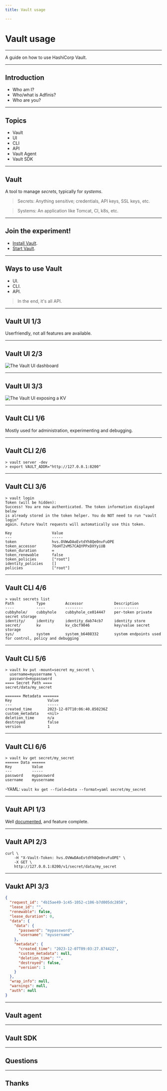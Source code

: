 ```yaml
---
title: Vault usage

---
```


# Vault usage

---

A guide on how to use HashiCorp Vault.

---

## Introduction

- Who am I?
- Who/what is Adfinis?
- Who are you?

---

## Topics

- Vault
- UI
- CLI
- API
- Vault Agent
- Vault SDK

---

## Vault

A tool to manage *secrets*, typically for *systems*.

> Secrets: Anything sensitive; credentials, API keys, SSL keys, etc.

> Systems: An application like Tomcat, CI, k8s, etc.

----

## Join the experiment!

- [Install Vault](https://developer.hashicorp.com/vault/docs/install).
- [Start Vault](https://developer.hashicorp.com/vault/tutorials/getting-started/getting-started-dev-server).

---

## Ways to use Vault

- UI.
- CLI.
- API.

> In the end, it's all API.

---

## Vault UI 1/3

Userfriendly, not all features are available.

----

## Vault UI 2/3

![The Vault UI dashboard](https://raw.githubusercontent.com/adfinis/success-packages/master/images/vault-ui-dashboard.png)

----

## Vault UI 3/3

![The Vault UI exposing a KV](https://raw.githubusercontent.com/adfinis/success-packages/master/images/vault-ui-kv.png)

---

## Vault CLI 1/6

Mostly used for administration, experimenting and debugging.

----

## Vault CLI 2/6

```shell
> vault server -dev
> export VAULT_ADDR="http://127.0.0.1:8200"
```

----

## Vault CLI 3/6

```shell
> vault login
Token (will be hidden): 
Success! You are now authenticated. The token information displayed below
is already stored in the token helper. You do NOT need to run "vault login"
again. Future Vault requests will automatically use this token.

Key                  Value
---                  -----
token                hvs.OVWwDAoEvtdYh8Qe0nvFuOPE
token_accessor       76oHT2vMS7CAQYPPxDXYyiUB
token_duration       ∞
token_renewable      false
token_policies       ["root"]
identity_policies    []
policies             ["root"]
```

----

## Vault CLI 4/6

```shell
> vault secrets list
Path          Type         Accessor              Description
----          ----         --------              -----------
cubbyhole/    cubbyhole    cubbyhole_ce014447    per-token private secret storage
identity/     identity     identity_dab74cb7     identity store
secret/       kv           kv_cbcf9046           key/value secret storage
sys/          system       system_b6408332       system endpoints used for control, policy and debugging
```

----

## Vault CLI 5/6

```shell
> vault kv put -mount=secret my_secret \
  username=myusername \
  password=mypassword
==== Secret Path ====
secret/data/my_secret

======= Metadata =======
Key                Value
---                -----
created_time       2023-12-07T10:06:40.850236Z
custom_metadata    <nil>
deletion_time      n/a
destroyed          false
version            1
```

----

## Vault CLI 6/6

```shell
> vault kv get secret/my_secret
====== Data ======
Key         Value
---         -----
password    mypassword
username    myusername
```

-YAML: `vault kv get --field=data --format=yaml secret/my_secret`

---

## Vault API 1/3

Well [documented](https://developer.hashicorp.com/vault/api-docs), and feature complete.

----

## Vault API 2/3

```shell
curl \
    -H "X-Vault-Token: hvs.OVWwDAoEvtdYh8Qe0nvFuOPE" \
    -X GET \
    http://127.0.0.1:8200/v1/secret/data/my_secret 
```

---

## Vaukt API 3/3

```json
{
  "request_id": "4b15ae49-1c45-1052-c106-b7d005dc2858",
  "lease_id": "",
  "renewable": false,
  "lease_duration": 0,
  "data": {
    "data": {
      "password": "mypassword",
      "username": "myusername"
    },
    "metadata": {
      "created_time": "2023-12-07T09:03:27.87442Z",
      "custom_metadata": null,
      "deletion_time": "",
      "destroyed": false,
      "version": 1
    }
  },
  "wrap_info": null,
  "warnings": null,
  "auth": null
}
```

---

## Vault agent

---

## Vault SDK

---

## Questions

---

## Thanks
